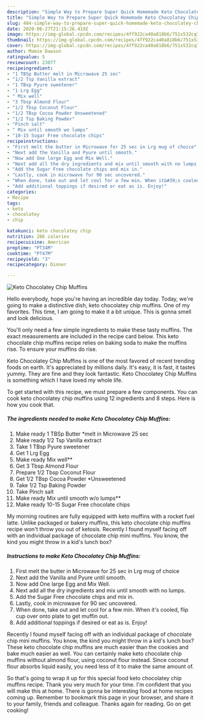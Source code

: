 ```yaml
---
description: "Simple Way to Prepare Super Quick Homemade Keto Chocolatey Chip Muffins"
title: "Simple Way to Prepare Super Quick Homemade Keto Chocolatey Chip Muffins"
slug: 484-simple-way-to-prepare-super-quick-homemade-keto-chocolatey-chip-muffins
date: 2020-06-27T21:15:26.419Z
image: https://img-global.cpcdn.com/recipes/4ff922ca40a818b6/751x532cq70/keto-chocolatey-chip-muffins-recipe-main-photo.jpg
thumbnail: https://img-global.cpcdn.com/recipes/4ff922ca40a818b6/751x532cq70/keto-chocolatey-chip-muffins-recipe-main-photo.jpg
cover: https://img-global.cpcdn.com/recipes/4ff922ca40a818b6/751x532cq70/keto-chocolatey-chip-muffins-recipe-main-photo.jpg
author: Mamie Dawson
ratingvalue: 5
reviewcount: 23077
recipeingredient:
- "1 TBSp Butter melt in Microwave 25 sec"
- "1/2 Tsp Vanilla extract"
- "1 TBsp Pyure sweetener"
- "1 Lrg Egg"
- " Mix well"
- "3 Tbsp Almond Flour"
- "1/2 Tbsp Coconut Flour"
- "1/2 TBsp Cocoa Powder Unsweetened"
- "1/2 Tsp Baking Powder"
- "Pinch salt"
- " Mix until smooth wo lumps"
- "10-15 Sugar Free chocolate chips"
recipeinstructions:
- "First melt the butter in Microwave for 25 sec in Lrg mug of choice"
- "Next add the Vanilla and Pyure until smooth."
- "Now add One large Egg and Mix Well."
- "Next add all the dry ingredients and mix until smooth with no lumps."
- "Add the Sugar Free chocolate chips and mix in."
- "Lastly, cook in microwave for 90 sec uncovered."
- "When done, take out and let cool for a few min. When it&#39;s cooled, flip cup over onto plate to get muffin out."
- "Add additional toppings if desired or eat as is. Enjoy!"
categories:
- Recipe
tags:
- keto
- chocolatey
- chip

katakunci: keto chocolatey chip 
nutrition: 266 calories
recipecuisine: American
preptime: "PT34M"
cooktime: "PT47M"
recipeyield: "3"
recipecategory: Dinner

---
```



![Keto Chocolatey Chip Muffins](https://img-global.cpcdn.com/recipes/4ff922ca40a818b6/751x532cq70/keto-chocolatey-chip-muffins-recipe-main-photo.jpg)

Hello everybody, hope you're having an incredible day today. Today, we're going to make a distinctive dish, keto chocolatey chip muffins. One of my favorites. This time, I am going to make it a bit unique. This is gonna smell and look delicious.

You&#39;ll only need a few simple ingredients to make these tasty muffins. The exact measurements are included in the recipe card below. This keto chocolate chip muffins recipe relies on baking soda to make the muffins rise. To ensure your muffins do rise.

Keto Chocolatey Chip Muffins is one of the most favored of recent trending foods on earth. It's appreciated by millions daily. It's easy, it is fast, it tastes yummy. They are fine and they look fantastic. Keto Chocolatey Chip Muffins is something which I have loved my whole life.


To get started with this recipe, we must prepare a few components. You can cook keto chocolatey chip muffins using 12 ingredients and 8 steps. Here is how you cook that.

<!--inarticleads1-->

##### The ingredients needed to make Keto Chocolatey Chip Muffins:

1. Make ready 1 TBSp Butter *melt in Microwave 25 sec
1. Make ready 1/2 Tsp Vanilla extract
1. Take 1 TBsp Pyure sweetener
1. Get 1 Lrg Egg
1. Make ready  Mix well**
1. Get 3 Tbsp Almond Flour
1. Prepare 1/2 Tbsp Coconut Flour
1. Get 1/2 TBsp Cocoa Powder *Unsweetened
1. Take 1/2 Tsp Baking Powder
1. Take Pinch salt
1. Make ready  Mix until smooth w/o lumps**
1. Make ready 10-15 Sugar Free chocolate chips


My morning routines are fully equipped with keto muffins with a rocket fuel latte. Unlike packaged or bakery muffins, this keto chocolate chip muffins recipe won&#39;t throw you out of ketosis. Recently I found myself facing off with an individual package of chocolate chip mini muffins. You know, the kind you might throw in a kid&#39;s lunch box? 

<!--inarticleads2-->

##### Instructions to make Keto Chocolatey Chip Muffins:

1. First melt the butter in Microwave for 25 sec in Lrg mug of choice
1. Next add the Vanilla and Pyure until smooth.
1. Now add One large Egg and Mix Well.
1. Next add all the dry ingredients and mix until smooth with no lumps.
1. Add the Sugar Free chocolate chips and mix in.
1. Lastly, cook in microwave for 90 sec uncovered.
1. When done, take out and let cool for a few min. When it&#39;s cooled, flip cup over onto plate to get muffin out.
1. Add additional toppings if desired or eat as is. Enjoy!


Recently I found myself facing off with an individual package of chocolate chip mini muffins. You know, the kind you might throw in a kid&#39;s lunch box? These keto chocolate chip muffins are much easier than the cookies and bake much easier as well. You can certainly make keto chocolate chip muffins without almond flour, using coconut flour instead. Since coconut flour absorbs liquid easily, you need less of it to make the same amount of. 

So that's going to wrap it up for this special food keto chocolatey chip muffins recipe. Thank you very much for your time. I'm confident that you will make this at home. There is gonna be interesting food at home recipes coming up. Remember to bookmark this page in your browser, and share it to your family, friends and colleague. Thanks again for reading. Go on get cooking!

